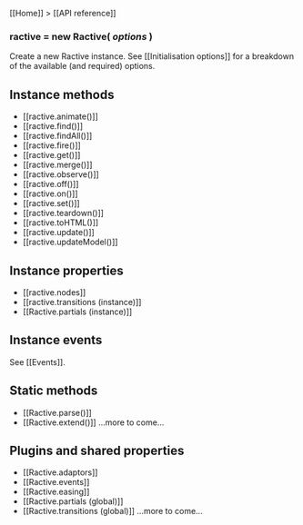 [[Home]] > [[API reference]]

### ractive = new Ractive( *options* )

Create a new Ractive instance. See [[Initialisation options]] for a breakdown of the available (and required) options.

## Instance methods

* [[ractive.animate()]]
* [[ractive.find()]]
* [[ractive.findAll()]]
* [[ractive.fire()]]
* [[ractive.get()]]
* [[ractive.merge()]]
* [[ractive.observe()]]
* [[ractive.off()]]
* [[ractive.on()]]
* [[ractive.set()]]
* [[ractive.teardown()]]
* [[ractive.toHTML()]]
* [[ractive.update()]]
* [[ractive.updateModel()]]


## Instance properties

* [[ractive.nodes]]
* [[ractive.transitions (instance)]]
* [[Ractive.partials (instance)]]


## Instance events

See [[Events]].

## Static methods

* [[Ractive.parse()]]
* [[Ractive.extend()]]
...more to come...

## Plugins and shared properties

* [[Ractive.adaptors]]
* [[Ractive.events]]
* [[Ractive.easing]]
* [[Ractive.partials (global)]]
* [[Ractive.transitions (global)]]
...more to come...

